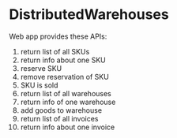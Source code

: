 # DistributedWarehouses

Web app provides these APIs:
1) return list of all SKUs
2) return info about one SKU
3) reserve SKU
4) remove reservation of SKU
5) SKU is sold
6) return list of all warehouses
7) return info of one warehouse
8) add goods to warehouse
9) return list of all invoices
10) return info about one invoice